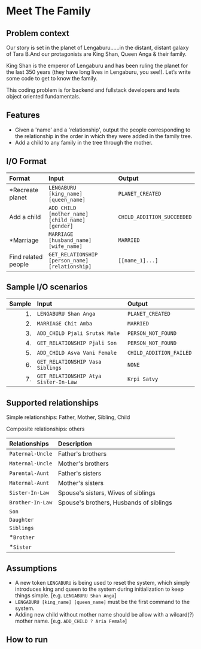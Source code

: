 # Meet The Family

## Problem context
Our story is set in the planet of Lengaburu......in the distant, distant galaxy of Tara B.And our protagonists are King
Shan, Queen Anga & their family.

King Shan is the emperor of Lengaburu and has been ruling the planet for the last 350 years (they have long lives in
Lengaburu, you see!). Let’s write some code to get to know the family.

This coding problem is for backend and fullstack developers and tests object oriented fundamentals.

## Features
+ Given a 'name' and a 'relationship', output the people corresponding to the relationship in the order in which they were added in the family tree.
+ Add a child to any family in the tree through the mother.

## I/O Format
| Format | Input | Output |
|:-------|:------|:-------|
| *Recreate planet | `LENGABURU [king_name] [queen_name]` | `PLANET_CREATED` |
| Add a child | `ADD_CHILD [mother_name] [child_name] [gender]` | `CHILD_ADDITION_SUCCEEDED` |
| *Marriage | `MARRIAGE [husband_name] [wife_name]` | `MARRIED` |
| Find related people | `GET_RELATIONSHIP [person_name] [relationship]` | `[[name_1]...]` |

## Sample I/O scenarios
| Sample | Input | Output |
|-------:|:------|:-------|
| 1. | `LENGABURU Shan Anga` | `PLANET_CREATED` |
| 2. | `MARRIAGE Chit Amba` | `MARRIED` | 
| 3. | `ADD_CHILD Pjali Srutak Male` | `PERSON_NOT_FOUND` |
| 4. | `GET_RELATIONSHIP Pjali Son` | `PERSON_NOT_FOUND` |
| 5. | `ADD_CHILD Asva Vani Female` | `CHILD_ADDITION_FAILED` |
| 6. | `GET_RELATIONSHIP Vasa Siblings` | `NONE` |
| 7. | `GET_RELATIONSHIP Atya Sister-In-Law` | `Krpi Satvy` |

## Supported relationships
Simple relationships: Father, Mother, Sibling, Child

Composite relationships: others

| Relationships | Description |
|:--------------|:-----------|
| `Paternal-Uncle` | Father's brothers |
| `Maternal-Uncle` | Mother's brothers |
| `Parental-Aunt` | Father's sisters |
| `Maternal-Aunt` | Mother's sisters |
| `Sister-In-Law` | Spouse's sisters, Wives of siblings |
| `Brother-In-Law` | Spouse's brothers, Husbands of siblings |
| `Son` | |
| `Daughter` | |
| `Siblings` | |
| *`Brother` | |
| *`Sister` | |

## Assumptions
+ A new token `LENGABURU` is being used to reset the system, which simply introduces king and queen to the system during
 initialization to keep things simple. [e.g. `LENGABURU Shan Anga`]
+ `LENGABURU [king_name] [queen_name]` must be the first command to the system.
+ Adding new child without mother name should be allow with a wilcard(?) mother name. [e.g. `ADD_CHILD ? Aria Female`] 

## How to run


